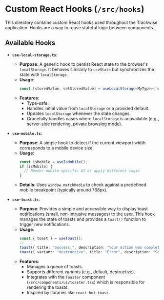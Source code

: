 # Custom React Hooks (`/src/hooks`)

This directory contains custom React hooks used throughout the Trackwise application. Hooks are a way to reuse stateful logic between components.

## Available Hooks

- **`use-local-storage.ts`**:
  - **Purpose**: A generic hook to persist React state to the browser's `localStorage`. It behaves similarly to `useState` but synchronizes the state with `localStorage`.
  - **Usage**:
    ```typescript
    const [storedValue, setStoredValue] = useLocalStorage<MyType>('myStorageKey', initialValue);
    ```
  - **Features**:
    - Type-safe.
    - Handles initial value from `localStorage` or a provided default.
    - Updates `localStorage` whenever the state changes.
    - Gracefully handles cases where `localStorage` is unavailable (e.g., server-side rendering, private browsing mode).

- **`use-mobile.ts`**:
  - **Purpose**: A simple hook to detect if the current viewport width corresponds to a mobile device size.
  - **Usage**:
    ```typescript
    const isMobile = useIsMobile();
    if (isMobile) {
      // Render mobile-specific UI or apply different logic
    }
    ```
  - **Details**: Uses `window.matchMedia` to check against a predefined mobile breakpoint (typically around 768px).

- **`use-toast.ts`**:
  - **Purpose**: Provides a simple and accessible way to display toast notifications (small, non-intrusive messages) to the user. This hook manages the state of toasts and provides a `toast()` function to trigger new notifications.
  - **Usage**:
    ```typescript
    const { toast } = useToast();
    // ...
    toast({ title: "Success!", description: "Your action was completed." });
    toast({ variant: "destructive", title: "Error", description: "Something went wrong." });
    ```
  - **Features**:
    - Manages a queue of toasts.
    - Supports different variants (e.g., default, destructive).
    - Integrates with the `Toaster` component (`/src/components/ui/toaster.tsx`) which is responsible for rendering the toasts.
    - Inspired by libraries like `react-hot-toast`.
```

